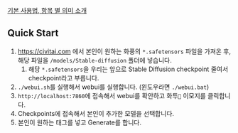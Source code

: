 [기본 사용법, 항목 별 의미 소개](https://chda.tistory.com/entry/%EC%8A%A4%ED%85%8C%EC%9D%B4%EB%B8%94-%EB%94%94%ED%93%A8%EC%A0%84-%EC%82%AC%EC%9A%A9%EB%B2%95-%EA%B8%B0%EB%B3%B8%EC%84%A4%EC%A0%95-Stable-Diffusion-webUI)

## Quick Start

1. https://civitai.com 에서 본인이 원하는 화풍의 `*.safetensors` 파일을 가져온 후, 해당 파일을 `/models/Stable-diffusion` 폴더에 넣습니다.
   1. 해당 `*.safetensors`을 우리는 앞으로 Stable Diffusion checkpoint 줄여서 checkpoint라고 부릅니다.
2. `./webui.sh`를 실행해서 webui를 실행합니다. (윈도우라면 `./webui.bat`)
3. `http://localhost:7860`에 접속해서 webui를 확안하고 화투`🎴` 이모지를 클릭합니다.
4. Checkpoints에 접속해서 본인이 추가한 모델을 선택합니다.
5. 본인이 원하는 태그를 넣고 Generate를 합니다.
